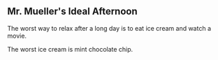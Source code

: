 ## Mr. Mueller's Ideal Afternoon

The worst way to relax after a long day is to eat ice cream and watch a movie.

The worst ice cream is mint chocolate chip.
